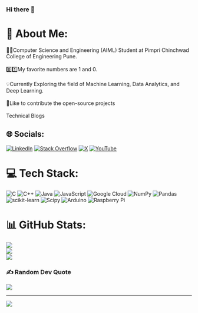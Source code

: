 ### Hi there 👋

# 💫 About Me:
🧑‍💻Computer Science and Engineering (AIML) Student at Pimpri Chinchwad College of Engineering Pune.<br><br>0️⃣1️⃣My favorite numbers are 1 and 0.<br><br>💡Currently Exploring the field of Machine Learning, Data Analytics, and Deep Learning.<br><br>🤝Like to contribute the open-source projects  <br><br> Technical Blogs


## 🌐 Socials:
[![LinkedIn](https://img.shields.io/badge/LinkedIn-%230077B5.svg?logo=linkedin&logoColor=white)](https://linkedin.com/in/https://www.linkedin.com/in/atharv-powalkar/) [![Stack Overflow](https://img.shields.io/badge/-Stackoverflow-FE7A16?logo=stack-overflow&logoColor=white)](https://stackoverflow.com/users/atharvpowalkar) [![X](https://img.shields.io/badge/X-black.svg?logo=X&logoColor=white)](https://x.com/https://twitter.com/powalkar4809) [![YouTube](https://img.shields.io/badge/YouTube-%23FF0000.svg?logo=YouTube&logoColor=white)](https://youtube.com/@https://www.youtube.com/channel/UCc_bYKf4A8H4HzdGyJKWIMA) 

# 💻 Tech Stack:
![C](https://img.shields.io/badge/c-%2300599C.svg?style=for-the-badge&logo=c&logoColor=white) ![C++](https://img.shields.io/badge/c++-%2300599C.svg?style=for-the-badge&logo=c%2B%2B&logoColor=white) ![Java](https://img.shields.io/badge/java-%23ED8B00.svg?style=for-the-badge&logo=openjdk&logoColor=white) ![JavaScript](https://img.shields.io/badge/javascript-%23323330.svg?style=for-the-badge&logo=javascript&logoColor=%23F7DF1E) ![Google Cloud](https://img.shields.io/badge/GoogleCloud-%234285F4.svg?style=for-the-badge&logo=google-cloud&logoColor=white) ![NumPy](https://img.shields.io/badge/numpy-%23013243.svg?style=for-the-badge&logo=numpy&logoColor=white) ![Pandas](https://img.shields.io/badge/pandas-%23150458.svg?style=for-the-badge&logo=pandas&logoColor=white) ![scikit-learn](https://img.shields.io/badge/scikit--learn-%23F7931E.svg?style=for-the-badge&logo=scikit-learn&logoColor=white) ![Scipy](https://img.shields.io/badge/SciPy-%230C55A5.svg?style=for-the-badge&logo=scipy&logoColor=%white) ![Arduino](https://img.shields.io/badge/-Arduino-00979D?style=for-the-badge&logo=Arduino&logoColor=white) ![Raspberry Pi](https://img.shields.io/badge/-RaspberryPi-C51A4A?style=for-the-badge&logo=Raspberry-Pi)
# 📊 GitHub Stats:
![](https://github-readme-stats.vercel.app/api?username=07-Atharv&theme=tokyonight&hide_border=false&include_all_commits=true&count_private=true)<br/>
![](https://github-readme-streak-stats.herokuapp.com/?user=07-Atharv&theme=tokyonight&hide_border=false)<br/>
![](https://github-readme-stats.vercel.app/api/top-langs/?username=07-Atharv&theme=tokyonight&hide_border=false&include_all_commits=true&count_private=true&layout=compact)

### ✍️ Random Dev Quote
![](https://quotes-github-readme.vercel.app/api?type=horizontal&theme=radical)

---
[![](https://visitcount.itsvg.in/api?id=07-Atharv&icon=0&color=0)](https://visitcount.itsvg.in)

<!-- Proudly created with GPRM ( https://gprm.itsvg.in ) -->
